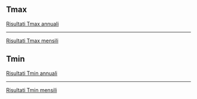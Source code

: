 ## Tmax

[Risultati Tmax annuali](./Tmax_annuali.html)

***

[Risultati Tmax mensili](./Tmax_mensili.html)

## Tmin

[Risultati Tmin annuali](./Tmin_annuali.html)

***

[Risultati Tmin mensili](./Tmin_mensili.html)




